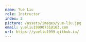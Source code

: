 ```yaml
---
name: Yue Liu
role: Instructor
index: 2
picture: /assets/images/yue-liu.jpg
email: yueliu19990731@163.com
url: https://yueliu1999.github.io/
---
```

